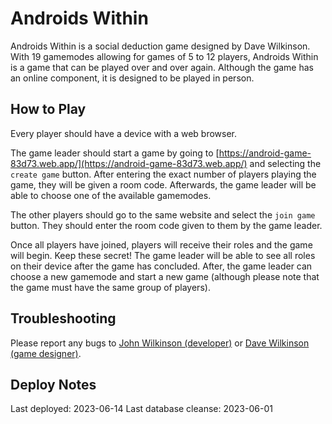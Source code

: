 # Androids Within
Androids Within is a social deduction game designed by Dave Wilkinson. With 19 gamemodes allowing for games of 5 to 12 players, Androids Within is a game that can be played over and over again. Although the game has an online component, it is designed to be played in person.

## How to Play
Every player should have a device with a web browser. 

The game leader should start a game by going to [https://android-game-83d73.web.app/](https://android-game-83d73.web.app/) and selecting the `create game` button. After entering the exact number of players playing the game, they will be given a room code. Afterwards, the game leader will be able to choose one of the available gamemodes.

The other players should go to the same website and select the `join game` button. They should enter the room code given to them by the game leader.

Once all players have joined, players will receive their roles and the game will begin. Keep these secret! The game leader will be able to see all roles on their device after the game has concluded. After, the game leader can choose a new gamemode and start a new game (although please note that the game must have the same group of players).

## Troubleshooting
Please report any bugs to [John Wilkinson (developer)](mailto:john_wilkinson@brown.edu) or [Dave Wilkinson (game designer)](mailto:wilkdave@gmail.com).

## Deploy Notes
Last deployed: 2023-06-14
Last database cleanse: 2023-06-01